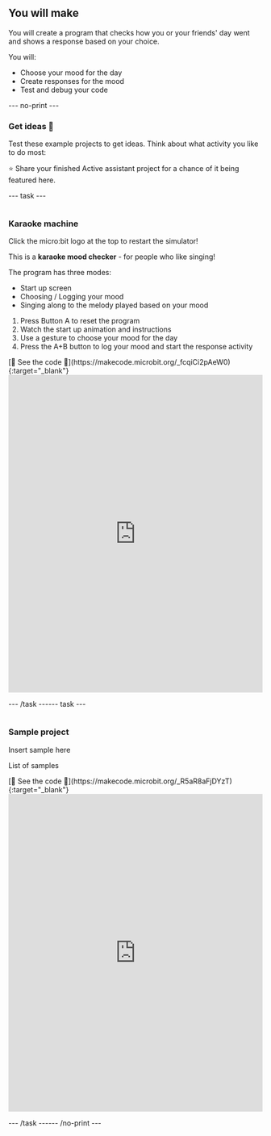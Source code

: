 ## You will make

You will create a program that checks how you or your friends' day went and shows a response based on your choice.

You will:
+ Choose your mood for the day
+ Create responses for the mood
+ Test and debug your code

--- no-print ---

### Get ideas 💭   

Test these example projects to get ideas. Think about what activity you like to do most:

⭐ Share your finished Active assistant project for a chance of it being featured here.

--- task ---

<div style="display: flex; flex-wrap: wrap">
<div style="flex-basis: 200px; flex-grow: 1">  

### Karaoke machine

Click the micro:bit logo at the top to restart the simulator!

This is a **karaoke mood checker** - for people who like singing! 

The program has three modes:
+ Start up screen
+ Choosing / Logging your mood
+ Singing along to the melody played based on your mood

1. Press Button A to reset the program
2. Watch the start up animation and instructions
3. Use a gesture to choose your mood for the day
4. Press the A+B button to log your mood and start the response activity

</div>
<div>
[👀 See the code 👀](https://makecode.microbit.org/_fcqiCi2pAeW0){:target="_blank"}
<div style="position:relative;height:0;padding-bottom:125%;overflow:hidden;"><iframe style="position:absolute;top:0;left:0;width:100%;height:100%;" src="https://makecode.microbit.org/---run?id=_HapeaeEMiXjJ" allowfullscreen="allowfullscreen" sandbox="allow-popups allow-forms allow-scripts allow-same-origin" frameborder="0"></iframe></div>

</div>

--- /task ---  

--- task ---

<div style="display: flex; flex-wrap: wrap">
<div style="flex-basis: 200px; flex-grow: 1">  

### Sample project 

Insert sample here

List of samples

</div>
<div>
[👀 See the code 👀](https://makecode.microbit.org/_R5aR8aFjDYzT){:target="_blank"}
<div style="position:relative;height:0;padding-bottom:125%;overflow:hidden;"><iframe style="position:absolute;top:0;left:0;width:100%;height:100%;" src="https://makecode.microbit.org/---run?id=_R5aR8aFjDYzT" allowfullscreen="allowfullscreen" sandbox="allow-popups allow-forms allow-scripts allow-same-origin" frameborder="0"></iframe></div>
</div>

--- /task ---

--- /no-print ---